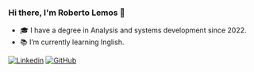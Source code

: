 ### Hi there, I'm Roberto Lemos 👋

- 🎓 I have a degree in Analysis and systems development since 2022.
- 📚 I’m currently learning Inglish.


[![Linkedin](https://img.shields.io/badge/LinkedIn-0077B5?style=for-the-badge&logo=linkedin&logoColor=white)](https://www.linkedin.com/in/roberto-desenvolvedor/)
[![GitHub](https://img.shields.io/badge/GitHub-100000?style=for-the-badge&logo=github&logoColor=white)](https://github.com/RobertoLemos)
